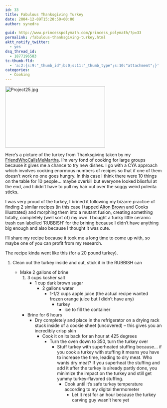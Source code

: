 ```yaml
---
id: 33
title: Fabulous Thanksgiving Turkey
date: 2004-12-09T15:20:50+00:00
author: synedra

guid: http://www.princesspolymath.com/princess_polymath/?p=33
permalink: /fabulous-thanksgiving-turkey.html
aktt_notify_twitter:
  - yes
dsq_thread_id:
  - 1877196583
tc-thumb-fld:
  - 'a:2:{s:9:"_thumb_id";b:0;s:11:"_thumb_type";s:10:"attachment";}'
categories:
  - Cooking
---
```

<img alt="Project25.jpg" src="http://www.perlgoddess.com/blog/images/Project25.jpg" width="320" height="196" />

Here&#8217;s a picture of the turkey from Thanksgiving taken by my [FriendWhoCallsMeMartha](http://fickleknitterfiend.blogspot.com). I&#8217;m very fond of cooking for large groups because it gives me a chance to try new dishes. I go with a CYA approach which involves cooking enormous numbers of recipes so that if one of them doesn&#8217;t work no one goes hungry. In this case I think there were 10 things on the table for 10 people&#8230; maybe overkill but everyone looked blissful at the end, and I didn&#8217;t have to pull my hair out over the soggy weird polenta sticks.
  
I was very proud of the turkey, I brined it following my bizarre practice of finding 2 similar recipes (in this case I tapped [Alton Brown](http://reviews.domestigirl.com/archives/2004/12/im_just_here_fo.html) and Cooks Illustrated) and morphing them into a mutant fusion, creating something totally, completely (well sort of) my own. I bought a funky little ceramic trash can labelled &#8216;RUBBISH&#8217; for the brining because I didn&#8217;t have anything big enough and also because I thought it was cute.
  
I&#8217;ll share my recipe because it took me a long time to come up with, so maybe one of you can profit from my research.
  
The recipe kinda went like this (for a 20 pound turkey).

  1. Clean out the turkey inside and out, stick it in the RUBBISH can</p> 
      * Make 2 gallons of brine 
          1. 3 cups kosher salt 
              * 1 cup dark brown sugar 
                  * 2 gallons water 
                      * 1-1/2 cups apple juice (the actual recipe wanted frozen orange juice but I didn&#8217;t have any) 
                          * turkey 
                              * ice to fill the container </ol> 
                                  * Brine for 6 hours 
                                      * Dry completely and place in the refrigerator on a drying rack stuck inside of a cookie sheet (uncovered) &#8211; this gives you an incredibly crisp skin 
                                          * Cook it on its back for an hour at 425 degrees 
                                              * Turn the oven down to 350, turn the turkey over 
                                                  * Stuff turkey with superheated stuffing because&#8230; if you cook a turkey with stuffing it means you have to increase the time, leading to dry meat. Who wants dry meat? If you superheat the stuffing and add it after the turkey is already partly done, you minimize the impact on the turkey and still get yummy turkey-flavored stuffing. 
                                                      * Cook until it&#8217;s safe turkey temperature according to my digital thermometer 
                                                          * Let it rest for an hour because the turkey carving guy wasn&#8217;t here yet </ol>